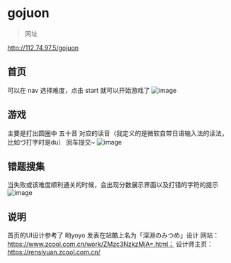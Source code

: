 # gojuon

> 网址

http://112.74.97.5/gojuon

## 首页
可以在 nav 选择难度，点击 start 就可以开始游戏了
![image](https://user-images.githubusercontent.com/60843463/160287925-641c00a9-c9b7-48cd-848a-1b4135a74f69.png)

## 游戏
主要是打出圆圈中 五十音 对应的读音（我定义的是微软自带日语输入法的读法，比如づ打字时是du） 回车提交~
![image](https://user-images.githubusercontent.com/60843463/160287770-432ab025-9f53-4042-a62a-73936f800809.png)


## 错题搜集
当失败或该难度顺利通关的时候，会出现分数展示界面以及打错的字符的提示
![image](https://user-images.githubusercontent.com/60843463/160287861-bd094993-cea2-43c1-a708-bc033cf7f823.png)


## 说明
首页的UI设计参考了 哟yoyo 发表在站酷上名为「深淵のみつめ」设计
网站：https://www.zcool.com.cn/work/ZMzc3NzkzMjA=.html；
设计师主页：https://rensiyuan.zcool.com.cn/
